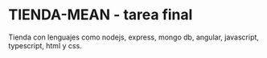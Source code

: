 # TIENDA-MEAN - tarea final
Tienda con lenguajes como nodejs, express, mongo db, angular, javascript, typescript, html y css.
